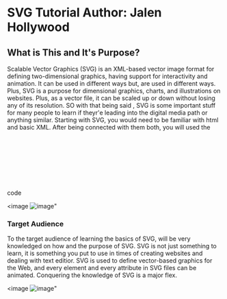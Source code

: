<!DOCTYPE html>
<html>

<head>
 <title>SVG Tutorial</title>
</head>



<body>
<h1>
SVG Tutorial     Author: Jalen Hollywood
<div id="introduction">
</h1>

<h2>
What is This and It's Purpose?
</h2>
<p>
Scalable Vector Graphics (SVG) is an XML-based vector image format for defining two-dimensional graphics, having support for interactivity and animation. It can be used in different ways but, are used in different ways. Plus, SVG is a purpose for dimensional graphics, charts, and illustrations on websites. Plus, as a vector file, it can be scaled up or down without losing any of its resolution. SO with that being said , SVG is some important stuff for many people to learn if theyr'e leading into the digital media path or anything similar. Starting with SVG, you would need to be familiar with html and basic XML. After being connected with them both, you will used the code <svg> to add width and height of things. The most common things the code is used for is to create shapes and the color of them. Other than that, images can be brought up but these are just the basic 101 of SVG.
</p>

<image ![image](https://user-images.githubusercontent.com/116247515/206320107-6dcdfddc-9c04-428f-a90d-56f4c7f5a4a8.png)"

<h3>
Target Audience
</h3>
<p>
To the target audience of learning the basics of SVG, will be very knowledged on how and the purpose of SVG. SVG is not just something to learn, it is something you put to use in times of creating websites and dealing with text editior. SVG is used to define vector-based graphics for the Web, and every element and every attribute in SVG files can be animated. Conquering the knowledge of SVG is a major flex.

<image ![image](https://user-images.githubusercontent.com/116247515/206322167-a5037d42-3bcf-4380-9edd-d5b781a7479e.png)"

</body>
</html>

